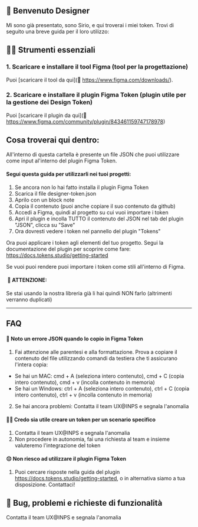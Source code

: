 ## 👋 Benvenuto Designer
Mi sono già presentato, sono Sirio, e qui troverai i miei token.
Trovi di seguito una breve guida per il loro utilizzo:



## 👩‍🎨 Strumenti essenziali
### 1. Scaricare e installare il tool Figma (tool per la progettazione)
Puoi [scaricare il tool da qui](🔗 https://www.figma.com/downloads/).

### 2. Scaricare e installare il plugin Figma Token  (plugin utile per la gestione dei Design Token)
Puoi [scaricare il plugin da qui](🔗 https://www.figma.com/community/plugin/843461159747178978)

## Cosa troverai qui dentro:
All'interno di questa cartella è presente un file JSON che puoi utilizzare come input al'interno del plugin Figma Token.

#### Segui questa guida per utilizzarli nei tuoi progetti:
1. Se ancora non lo hai fatto installa il plugin Figma Token
2. Scarica il file designer-token.json
3. Aprilo con un block note 
4. Copia il contenuto (puoi anche copiare il suo contenuto da github)
5. Accedi a Figma, quindi al progetto su cui vuoi importare i token
6. Apri il plugin e incolla TUTTO il contenuto del JSON nel tab del plugin "JSON", clicca su "Save"
7. Ora dovresti vedere i token nel pannello del plugin "Tokens"

Ora puoi applicare i token agli elementi del tuo progetto. Segui la documentazione del plugin per scoprire come fare:
https://docs.tokens.studio/getting-started

Se vuoi puoi rendere puoi importare i token come stili all'interno di Figma.

####  🚨 ATTENZIONE: 
Se stai usando la nostra libreria già li hai quindi NON farlo (altrimenti verranno duplicati)


********************************************************************************************************************************************************************************

## FAQ
#### 🚨 Noto un errore JSON quando lo copio in Figma Token
1. Fai attenzione alle parentesi e alla formattazione. Prova a copiare il contenuto del file utilizzando comandi da testiera che ti assicurano l'intera copia:
- Se hai un MAC: cmd + A (seleziona intero contenuto), cmd + C (copia intero contenuto), cmd + v (incolla contenuto in memoria)
- Se hai un Windows: ctrl + A (seleziona intero contenuto), ctrl + C (copia intero contenuto), ctrl + v (incolla contenuto in memoria)

2. Se hai ancora problemi: Contatta il team UX@INPS e segnala l'anomalia
 
#### 🙆‍♀️ Credo sia utile creare un token per un scenario specifico
1. Contatta il team UX@INPS e segnala l'anomalia
2. Non procedere in autonomia, fai una richiesta al team e insieme valuteremo l'integrazione del token 

#### 😔 Non riesco ad utilizzare il plugin Figma Token
1. Puoi cercare risposte nella guida del plugin https://docs.tokens.studio/getting-started, o in alternativa siamo a tua disposizione. Contattaci!

## 🚧 Bug, problemi e richieste di funzionalità
Contatta il team UX@INPS e segnala l'anomalia